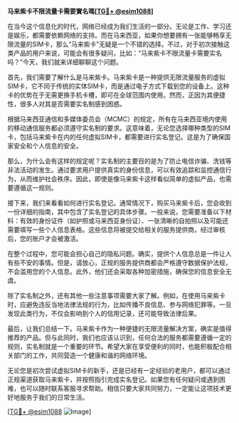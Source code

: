 **马来紫卡不限流量卡需要實名嗎[[TG💪+ @esim1088](https://t.me/s/esim1088)]**

在当今这个信息化的时代，网络已经成为我们生活的一部分。无论是工作、学习还是娱乐，都需要依赖网络的支持。而在马来西亚，如果你想要拥有一张能够畅享无限流量的SIM卡，那么“马来紫卡”无疑是一个不错的选择。不过，对于初次接触这类产品的用户来说，可能会有很多疑问，比如：“马来紫卡不限流量卡需要实名吗？”今天，我们就来详细聊聊这个问题。

首先，我们需要了解什么是马来紫卡。马来紫卡是一种提供无限流量服务的虚拟SIM卡，它不同于传统的实体SIM卡，而是通过电子方式下载到您的设备上。这种卡的优势在于无需更换手机卡槽，即可在全球范围内使用。然而，正因为其便捷性，很多人对其是否需要实名制感到困惑。

根据马来西亚通信和多媒体委员会（MCMC）的规定，所有在马来西亚境内使用的移动通信服务都必须遵守实名制的要求。这意味着，无论您选择哪种类型的SIM卡，包括马来紫卡在内的任何虚拟SIM卡，都需要进行实名登记。这是为了确保国家安全和个人信息的安全。

那么，为什么会有这样的规定呢？实名制的主要目的是为了防止电信诈骗、洗钱等非法活动的发生。通过要求用户提供真实的身份信息，可以有效追踪和监控通信行为，从而维护社会秩序。因此，即使是像马来紫卡这样看似简单的虚拟产品，也需要遵循这一规则。

接下来，我们来看看如何进行实名登记。通常情况下，购买马来紫卡后，您会收到一份详细的指南，其中包含了实名登记的具体步骤。一般来说，您需要准备以下材料：有效的身份证件（如护照或马来西亚身份证）、一张清晰的自拍照以及可能还需要填写一些个人信息表格。这些信息将被提交给相关的服务提供商，经过审核后，您的账户才会被激活。

在整个过程中，您可能会担心自己的隐私问题。确实，提供个人信息总是一件让人有些不安的事情。但是，请放心，正规的服务提供商都会严格遵守数据保护法规，不会滥用您的个人信息。此外，他们还会采取各种加密措施，确保您的信息安全无虞。

除了实名制之外，还有其他一些注意事项需要大家了解。例如，在使用马来紫卡时，应避免违反当地法律法规的行为，比如传播不良信息、参与网络犯罪等。一旦发现此类行为，不仅会影响到个人的信用记录，还可能导致法律后果。

最后，让我们总结一下。马来紫卡作为一种便捷的无限流量解决方案，确实是值得推荐的产品。但与此同时，我们也应该认识到，任何合法的服务都需要遵循一定的规则，实名制就是一个重要的环节。希望大家在享受便利的同时，也能积极配合相关部门的工作，共同营造一个健康和谐的网络环境。

无论您是初次尝试虚拟SIM卡的新手，还是已经有一定经验的老用户，都可以通过正规渠道获取马来紫卡，并按照指引完成实名登记。如果您有任何疑问或遇到困难，也可以随时联系客服寻求帮助。相信只要大家共同努力，一定能让这项技术更好地服务于我们的日常生活。

[[TG💪+ @esim1088](https://t.me/s/esim1088) ![Image](https://i.postimg.cc/4NQfJmqS/Snipaste-2025-05-13-00-14-12.png)]